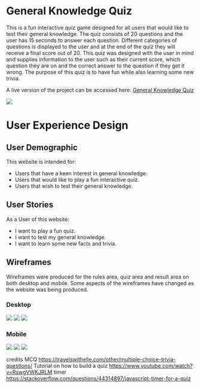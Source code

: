
# General Knowledge Quiz

This is a fun interactive quiz game designed for all users that would like to test their general knowledge. The quiz consists of 20 questions and the user has 15 seconds to answer each question. Different categories of questions is displayed to the user and at the end of the quiz they will receive a final score out of 20. This quiz was designed with the user in mind and supplies information to the user such as their current score, which question they are on and the correct answer to the question if they get it wrong. The purpose of this quiz is to have fun while also learning some new trivia.

A live version of the project can be accessed here: [General Knowledge Quiz](https://leoniemclaughlin7.github.io/general-knowledge-quiz/)

<img src="assets/images/readme-images/mock-up-gkq.png">

# User Experience Design

## User Demographic

This website is intended for:

* Users that have a keen interest in general knowledge.
* Users that would like to play a fun interactive quiz.
* Users that wish to test their general knowledge.  

## User Stories

As a User of this website:

* I want to play a fun quiz.
* I want to test my general knowledge.
* I want to learn some new facts and trivia.

## Wireframes

Wireframes were produced for the rules area, quiz area and result area on both desktop and mobile. Some aspects of the wireframes have changed as the website was being produced.

### Desktop 

<img src="assets/images/readme-images/wireframe1.png">
<img src="assets/images/readme-images/wireframe2.png">
<img src="assets/images/readme-images/wireframe3.png">

### Mobile 

<img src="assets/images/readme-images/wireframe4.png">
<img src="assets/images/readme-images/wireframe5.png">
<img src="assets/images/readme-images/wireframe6.png">



credits
MCQ https://travelswithelle.com/other/multiple-choice-trivia-questions/ 
Tutorial on how to build a quiz https://www.youtube.com/watch?v=RswgVWKJRLM 
timer <https://stackoverflow.com/questions/44314897/javascript-timer-for-a-quiz>
